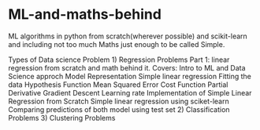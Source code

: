 # ML-and-maths-behind
ML algorithms in python from scratch(wherever possible) and scikit-learn and including not too much Maths just enough to be called Simple. 

Types of Data science Problem
    1) Regression Problems
          Part 1: linear regression from scratch and math behind it.
                  Covers:
                    Intro to ML and Data Science approch
                    Model Representation
                    Simple linear regression
                    Fitting the data
                    Hypothesis Function
                    Mean Squared Error
                    Cost Function
                    Partial Derivative
                    Gradient Descent
                    Learning rate
                    Implementation of Simple Linear Regression from Scratch
                    Simple linear regression using sciket-learn
                    Comparing predictions of both model using test set
    2) Classification Problems
    3) Clustering Problems
